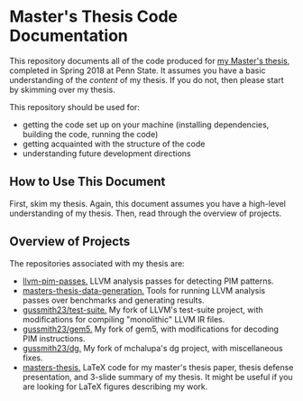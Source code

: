 # Master's Thesis Code Documentation

This repository documents all of the code produced for [my Master's thesis](https://github.com/gussmith23/masters-thesis/releases/), completed in Spring 2018 at Penn State. It assumes you have a basic understanding of the _content_ of my thesis. If you do not, then please start by skimming over my thesis.

This repository should be used for:
- getting the code set up on your machine (installing dependencies, building the code, running the code)
- getting acquainted with the structure of the code
- understanding future development directions

## How to Use This Document
First, skim my thesis. Again, this document assumes you have a high-level understanding of my thesis. Then, read through the overview of projects.

## Overview of Projects

The repositories associated with my thesis are:
- [llvm-pim-passes.]() LLVM analysis passes for detecting PIM patterns.
- [masters-thesis-data-generation.]() Tools for running LLVM analysis passes over benchmarks and generating results.
- [gussmith23/test-suite.]() My fork of LLVM's test-suite project, with modifications for compiling "monolithic" LLVM IR files.
- [gussmith23/gem5.]() My fork of gem5, with modifications for decoding PIM instructions.
- [gussmith23/dg.]() My fork of mchalupa's dg project, with miscellaneous fixes.
- [masters-thesis.]() LaTeX code for my master's thesis paper, thesis defense presentation, and 3-slide summary of my thesis. It might be useful if you are looking for LaTeX figures describing my work.

